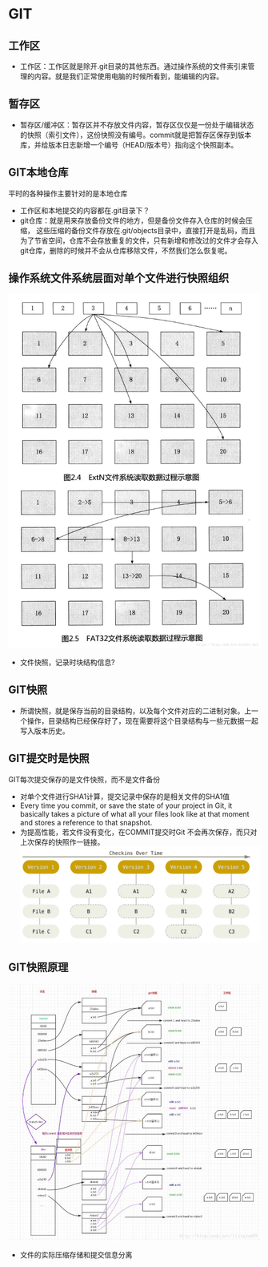 # GIT

## 工作区
- 工作区：工作区就是除开.git目录的其他东西。通过操作系统的文件索引来管理的内容。就是我们正常使用电脑的时候所看到，能编辑的内容。

## 暂存区
- 暂存区/缓冲区：暂存区并不存放文件内容，暂存区仅仅是一份处于编辑状态的快照（索引文件），这份快照没有编号。commit就是把暂存区保存到版本库，并给版本日志新增一个编号（HEAD/版本号）指向这个快照副本。

## GIT本地仓库
平时的各种操作主要针对的是本地仓库
- 工作区和本地提交的内容都在.git目录下？
- git仓库：就是用来存放备份文件的地方，但是备份文件存入仓库的时候会压缩， 这些压缩的备份文件存放在.git/objects目录中，直接打开是乱码，而且为了节省空间，仓库不会存放重复的文件，只有新增和修改过的文件才会存入 git仓库，删除的时候并不会从仓库移除文件，不然我们怎么恢复呢。

## 操作系统文件系统层面对单个文件进行快照组织
![file-snapshot](https://github.com/liuyongping99/git-test/blob/master/images/fileblock-snap.png?raw=true)
- 文件快照，记录时块结构信息?

## GIT快照
- 所谓快照，就是保存当前的目录结构，以及每个文件对应的二进制对象。上一个操作，目录结构已经保存好了，现在需要将这个目录结构与一些元数据一起写入版本历史。

## GIT提交时是快照
GIT每次提交保存的是文件快照，而不是文件备份
- 对单个文件进行SHA1计算，提交记录中保存的是相关文件的SHA1值
- Every time you commit, or save the state of your project in Git, it basically takes a picture of what all your files look like at that moment and stores a reference to that snapshot.
- 为提高性能，若文件没有变化，在COMMIT提交时Git 不会再次保存，而只对上次保存的快照作一链接。
![commit-snapshot](https://github.com/liuyongping99/git-test/blob/master/images/git-snapshot.png?raw=true)

## GIT快照原理
![structure](https://github.com/liuyongping99/git-test/blob/master/images/git-structure.jpg?raw=true)
- 文件的实际压缩存储和提交信息分离








